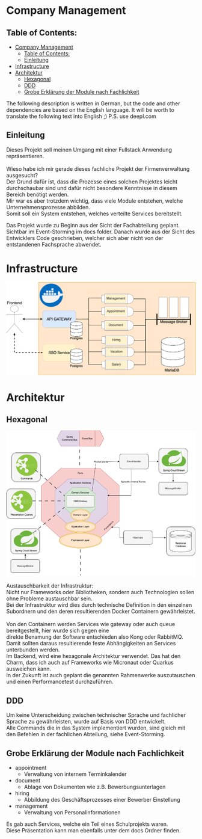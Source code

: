 # Company Management

## Table of Contents:
<!-- TOC -->
* [Company Management](#company-management)
  * [Table of Contents:](#table-of-contents-)
  * [Einleitung](#einleitung)
* [Infrastructure](#infrastructure)
* [Architektur](#architektur)
  * [Hexagonal](#hexagonal)
  * [DDD](#ddd)
  * [Grobe Erklärung der Module nach Fachlichkeit](#grobe-erklärung-der-module-nach-fachlichkeit)
<!-- TOC -->

The following description is written in German, but the code and other dependencies are based on the English language. It will be worth to translate the following text into English ;) P.S. use deepl.com

## Einleitung
Dieses Projekt soll meinen Umgang mit einer Fullstack Anwendung repräsentieren. <br>
<br>
Wieso habe ich mir gerade dieses fachliche Projekt der Firmenverwaltung ausgesucht? <br>
Der Grund dafür ist, dass die Prozesse eines solchen Projektes leicht durchschaubar sind und dafür nicht besondere Kenntnisse in diesem Bereich benötigt werden. <br>
Mir war es aber trotzdem wichtig, dass viele Module entstehen, welche Unternehmensprozesse abbilden.<br>
Somit soll ein System entstehen, welches verteilte Services bereitstellt.

Das Projekt wurde zu Beginn aus der Sicht der Fachabteilung geplant. Sichtbar im Event-Storming im docs folder.
Danach wurde aus der Sicht des Entwicklers Code geschrieben, welcher sich aber nicht von der entstandenen Fachsprache abwendet.
<br>
# Infrastructure
![System-Architecture-Backend.png](docs/System-Architecture-Backend.png)

# Architektur

## Hexagonal
![System-Architecture-Backend-Architecture.png](docs/System-Architecture-Backend-Architecture.png)

Austauschbarkeit der Infrastruktur:<br>
Nicht nur Frameworks oder Bibliotheken, sondern auch Technologien sollen ohne Probleme austauschbar sein.<br>
Bei der Infrastruktur wird dies durch technische Definition in den einzelnen Subordnern und den deren resultierenden Docker Containern gewährleistet.<br>
<br>
Von den Containern werden Services wie gateway oder auch queue bereitgestellt, hier wurde sich gegen eine<br>
direkte Benamung der Software entschieden also Kong oder RabbitMQ.<br>
Damit sollten daraus resultierende feste Abhängigkeiten an Services unterbunden werden.
<br>
Im Backend, wird eine hexagonale Architektur verwendet. Das hat den Charm, dass ich auch auf Frameworks wie Micronaut oder Quarkus ausweichen kann.<br>
In der Zukunft ist auch geplant die genannten Rahmenwerke auszutauschen und einen Performancetest durchzuführen.<br>

## DDD
Um keine Unterscheidung zwischen technischer Sprache und fachlicher Sprache zu gewährleisten, wurde auf Basis von DDD entwickelt.<br>
Alle Commands die in das System implementiert wurden, sind gleich mit den Befehlen in der fachlichen Abteilung, siehe Event-Storming.

## Grobe Erklärung der Module nach Fachlichkeit
* appointment 
  * Verwaltung von internem Terminkalender
* document
  * Ablage von Dokumenten wie z.B. Bewerbungsunterlagen
* hiring 
  * Abbildung des Geschäftsprozesses einer Bewerber Einstellung
* management 
  * Verwaltung von Personalinformationen

Es gab auch Services, welche ein Teil eines Schulprojekts waren. <br>
Diese Präsentation kann man ebenfalls unter dem docs Ordner finden.<br>